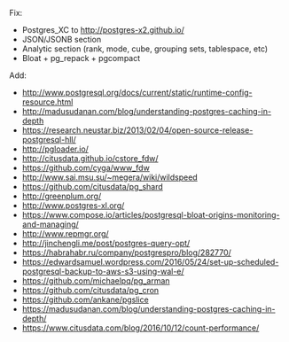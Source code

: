 Fix:
 * Postgres_XC to http://postgres-x2.github.io/
 * JSON/JSONB section
 * Analytic section (rank, mode, cube, grouping sets, tablespace, etc)
 * Bloat + pg_repack + pgcompact

Add:

 * http://www.postgresql.org/docs/current/static/runtime-config-resource.html
 * http://madusudanan.com/blog/understanding-postgres-caching-in-depth
 * https://research.neustar.biz/2013/02/04/open-source-release-postgresql-hll/
 * http://pgloader.io/
 * http://citusdata.github.io/cstore_fdw/
 * https://github.com/cyga/www_fdw
 * http://www.sai.msu.su/~megera/wiki/wildspeed
 * https://github.com/citusdata/pg_shard
 * http://greenplum.org/
 * http://www.postgres-xl.org/
 * https://www.compose.io/articles/postgresql-bloat-origins-monitoring-and-managing/
 * http://www.repmgr.org/
 * http://jinchengli.me/post/postgres-query-opt/
 * https://habrahabr.ru/company/postgrespro/blog/282770/
 * https://edwardsamuel.wordpress.com/2016/05/24/set-up-scheduled-postgresql-backup-to-aws-s3-using-wal-e/
 * https://github.com/michaelpq/pg_arman
 * https://github.com/citusdata/pg_cron
 * https://github.com/ankane/pgslice
 * https://madusudanan.com/blog/understanding-postgres-caching-in-depth/
 * https://www.citusdata.com/blog/2016/10/12/count-performance/